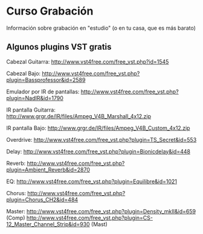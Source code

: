 # Curso Grabación
Información sobre grabación en "estudio" (o en tu casa, que es más barato)

## Algunos plugins VST gratis
Cabezal Guitarra:
http://www.vst4free.com/free_vst.php?id=1545

Cabezal Bajo:
http://www.vst4free.com/free_vst.php?plugin=Bassprofessor&id=2589

Emulador por IR de pantallas:
http://www.vst4free.com/free_vst.php?plugin=NadIR&id=1790

IR pantalla Guitarra:
http://www.grgr.de/IR/files/Ampeg_V4B_Marshall_4x12.zip

IR pantalla Bajo:
http://www.grgr.de/IR/files/Ampeg_V4B_Custom_4x12.zip

Overdrive:
http://www.vst4free.com/free_vst.php?plugin=TS_Secret&id=553

Delay:
http://www.vst4free.com/free_vst.php?plugin=Bionicdelay&id=448

Reverb:
http://www.vst4free.com/free_vst.php?plugin=Ambient_Reverb&id=2870

EQ:
http://www.vst4free.com/free_vst.php?plugin=Equilibre&id=1021


Chorus:
http://www.vst4free.com/free_vst.php?plugin=Chorus_CH2&id=484

Master:
http://www.vst4free.com/free_vst.php?plugin=Density_mkII&id=659 (Comp)
http://www.vst4free.com/free_vst.php?plugin=CS-12_Master_Channel_Strip&id=930 (Mast)

